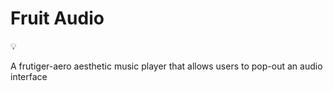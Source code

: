 # Fruit Audio

<aside>
💡

A frutiger-aero aesthetic music player that allows users to pop-out an audio interface

</aside>
